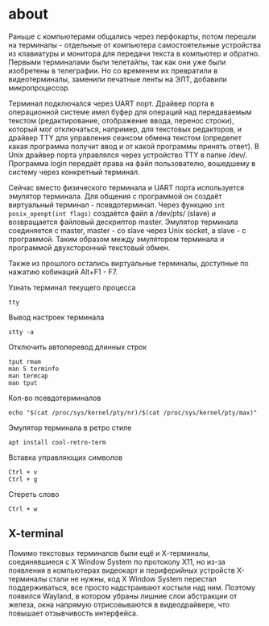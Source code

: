 # about

Раньше с компьютерами общались через перфокарты, потом перешли на терминалы - отдельные от компьютера самостоятельные устройства из клавиатуры и монитора для передачи текста в компьютер и обратно. Первыми терминалами были телетайпы, так как они уже были изобретены в телеграфии. Но со временем их превратили в видеотерминалы, заменили печатные ленты на ЭЛТ, добавили микропроцессор.

Терминал подключался через UART порт. Драйвер порта в операционной системе имел буфер для операций над передаваемым текстом (редактирование, отображение ввода, перенос строки), который мог отключаться, например, для текстовых редакторов, и драйвер TTY для управления сеансом обмена текстом (определет какая программа получит ввод и от какой программы принять ответ). В Unix драйвер порта управлялся через устройство TTY в папке /dev/. Программа login передаёт права на файл пользователю, вошедшему в систему через конкретный терминал.

Сейчас вместо физического терминала и UART порта используется эмулятор терминала. Для общения с программой он создаёт виртуальный терминал - псевдотерминал. Через функцию `int posix_openpt(int flags)` создаётся файл в /dev/pts/ (slave) и возвращается файловый дескриптор master. Эмулятор терминала соединяется с master, master - со slave через Unix socket, а slave - с программой. Таким образом между эмулятором терминала и программой двухсторонний текстовый обмен.

Также из прошлого остались виртуальные терминалы,  доступные по нажатию кобинаций Alt+F1 - F7.

Узнать терминал текущего процесса

    tty

Вывод настроек терминала

    stty -a

Отключить автоперевод длинных строк

    tput rmam
    man 5 terminfo
    man termcap
    man tput

Кол-во псевдотерминалов

    echo "$(cat /proc/sys/kernel/pty/nr)/$(cat /proc/sys/kernel/pty/max)"

Эмулятор терминала в ретро стиле

    apt install cool-retro-term

Вставка управляющих символов

    Ctrl + v
    Ctrl + g

Стереть слово

    Ctrl + w

## X-terminal

Помимо текстовых терминалов были ещё и Х-терминалы, соединявшиеся с X Window System по протоколу X11, но из-за появления в компьютерах видеокарт и периферийных устройств Х-терминалы стали не нужны, код X Window System перестал поддерживаться, все просто надстраивают костыли над ним. Поэтому появился Wayland, в котором убраны лишние слои абстракции от железа, окна напрямую отрисовываются в видеодрайвере, что повышает отзывчивость интерфейса.


